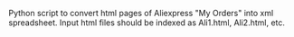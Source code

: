 Python script to convert html pages of Aliexpress "My Orders" into xml spreadsheet. Input html files should be indexed as Ali1.html, Ali2.html, etc.